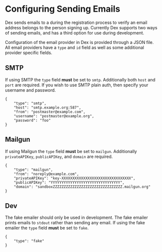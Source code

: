 # Configuring Sending Emails

Dex sends emails to a during the registration process to verify an email
address belongs to the person signing up. Currently Dex supports two ways of
sending emails, and has a third option for use during development.

Configuration of the email provider in Dex is provided through a JSON file. All
email providers have a `type` and `id` field as well as some additional provider
specific fields.

## SMTP

If using SMTP the `type` field **must** be set to `smtp`. Additionally both
`host` and `port` are required. If you wish to use SMTP plain auth, then
specify your username and password.

```
{
    "type": "smtp",
    "host": "smtp.example.org:587",
    "from": "postmaster@example.com",
    "username": "postmaster@example.org",
    "password": "foo"
}
```

## Mailgun

If using Mailgun the `type` field **must** be set to `mailgun`. Additionally
`privateAPIKey`, `publicAPIKey`, and `domain` are required.

```
{
    "type": "mailgun",
    "from": "noreply@example.com",
    "privateAPIKey": "key-XXXXXXXXXXXXXXXXXXXXXXXXXXXXXXXX",
    "publicAPIKey": "YYYYYYYYYYYYYYYYYYYYYYYYYYYYYYYY",
    "domain": "sandboxZZZZZZZZZZZZZZZZZZZZZZZZZZZZZZZZ.mailgun.org"
}
```

## Dev

The fake emailer should only be used in development. The fake emailer
prints emails to `stdout` rather than sending any email. If using the fake
emailer the `type` field **must** be set to `fake`.

```
{
    "type": "fake"
}
```
